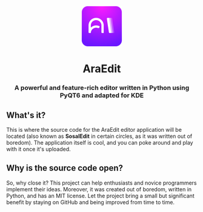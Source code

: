 <p align="center"> <img src="https://github.com/vberezinbadger/AraEdit/blob/main/.github/AraLoog.png?raw=true" alt="Description of image" /> </p>

<h1 align="center">AraEdit</h1>
<h3 align="center">A powerful and feature-rich editor written in Python using PyQT6 and adapted for KDE</h3>

## What's it?
This is where the source code for the AraEdit editor application will be located (also known as **SosalEdit** in certain circles, as it was written out of boredom). The application itself is cool, and you can poke around and play with it once it's uploaded.

## Why is the source code open?
So, why close it? This project can help enthusiasts and novice programmers implement their ideas. Moreover, it was created out of boredom, written in Python, and has an MIT license. Let the project bring a small but significant benefit by staying on GitHub and being improved from time to time.
